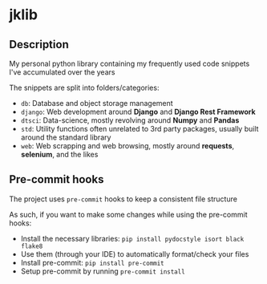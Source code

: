 # jklib

## Description
My personal python library containing my frequently used code snippets I've accumulated over the years

The snippets are split into folders/categories:
- `db`: Database and object storage management
- `django`: Web development around **Django** and **Django Rest Framework** 
- `dtsci`: Data-science, mostly revolving around **Numpy** and **Pandas**
- `std`: Utility functions often unrelated to 3rd party packages, usually built around the standard library
- `web`: Web scrapping and web browsing, mostly around **requests**, **selenium**, and the likes

## Pre-commit hooks
The project uses `pre-commit` hooks to keep a consistent file structure

As such, if you want to make some changes while using the pre-commit hooks:
- Install the necessary libraries: `pip install pydocstyle isort black flake8`
- Use them (through your IDE) to automatically format/check your files
- Install pre-commit: `pip install pre-commit`
- Setup pre-commit by running `pre-commit install`
